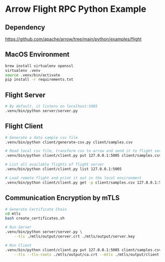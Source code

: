 # Arrow Flight RPC Python Example

## Dependency
https://github.com/apache/arrow/tree/main/python/examples/flight

## MacOS Environment
```bash
brew install virtualenv openssl
virtualenv .venv
source .venv/bin/activate
pip install -r requirements.txt
```

## Flight Server
```bash
# By default, it listens on localhost:5005
.venv/bin/python server/server.py
```

## Flight Client
```bash
# Generate a data sample csv file
.venv/bin/python client/generate-csv.py client/samples.csv

# Read local csv file, transform csv to arrow and send it to flight server
.venv/bin/python client/client.py put 127.0.0.1:5005 client/samples.csv

# List all available flights of flight server
.venv/bin/python client/client.py list 127.0.0.1:5005

# Load remote flight and print it out in the local environment
.venv/bin/python client/client.py get -p client/samples.csv 127.0.0.1:5005
```

## Communication Encryption by mTLS
```bash
# Generate Certificate Chain
cd mtls
bash create_certificates.sh

# Run Server
.venv/bin/python server/server.py \
    --tls ./mtls/output/server.crt ./mtls/output/server.key

# Run Client
.venv/bin/python client/client.py put 127.0.0.1:5005 client/samples.csv \
    --tls --tls-roots ./mtls/output/ca.crt --mtls ./mtls/output/client.crt ./mtls/output/client.key
```